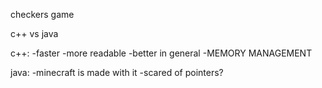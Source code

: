 checkers game














c++ vs java

c++:
-faster
-more readable
-better in general
-MEMORY MANAGEMENT

java:
-minecraft is made with it
-scared of pointers?
